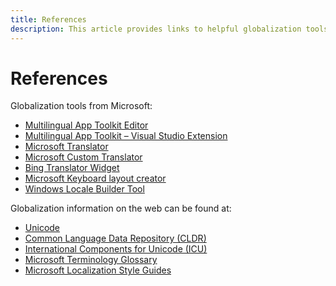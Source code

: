 ```yaml
---
title: References
description: This article provides links to helpful globalization tools and information on the web.
---
```

# References

Globalization tools from Microsoft:

* [Multilingual App Toolkit Editor](https://developer.microsoft.com/en-us/windows/downloads/multilingual-app-toolkit/)
* [Multilingual App Toolkit – Visual Studio Extension](https://marketplace.visualstudio.com/items?itemName=MultilingualAppToolkit.MultilingualAppToolkit-18308)
* [Microsoft Translator](https://www.bing.com/translator/)
* [Microsoft Custom Translator](https://hub.microsofttranslator.com/)
* [Bing Translator Widget](https://www.bing.com/webmaster/tools/translator/)
* [Microsoft Keyboard layout creator](https://www.microsoft.com/en-us/download/details.aspx?id=102134)
* [Windows Locale Builder Tool](https://www.microsoft.com/en-us/download/details.aspx?id=41158)

Globalization information on the web can be found at:

* [Unicode](http://www.unicode.org/)
* [Common Language Data Repository (CLDR)](http://cldr.unicode.org/)
* [International Components for Unicode (ICU)](http://site.icu-project.org/)
* [Microsoft Terminology Glossary](https://www.microsoft.com/Language/Terminology)
* [Microsoft Localization Style Guides](https://www.microsoft.com/language/StyleGuides)
